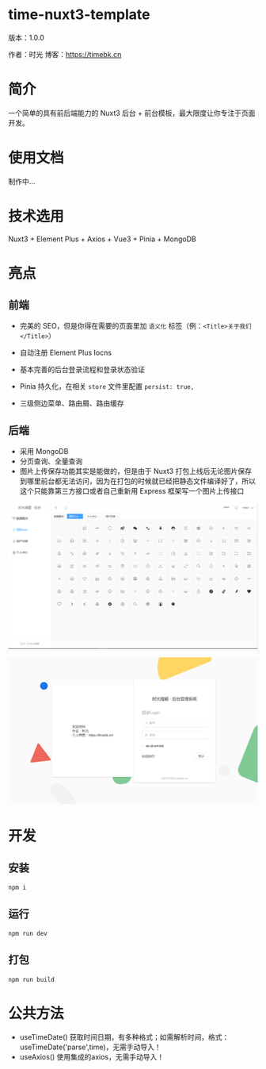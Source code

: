 ﻿# time-nuxt3-template

版本：1.0.0

作者：时光 博客：https://timebk.cn

# 简介

一个简单的具有前后端能力的 Nuxt3 后台 + 前台模板，最大限度让你专注于页面开发。

# 使用文档

制作中...

# 技术选用

Nuxt3 + Element Plus + Axios + Vue3 + Pinia + MongoDB

# 亮点

## 前端

- 完美的 SEO，但是你得在需要的页面里加 `语义化` 标签（例：`<Title>关于我们</Title>`）

- 自动注册 Element Plus Iocns

- 基本完善的后台登录流程和登录状态验证

- Pinia 持久化，在相关 `store` 文件里配置 `persist: true,`

- 三级侧边菜单、路由屑、路由缓存

## 后端

- 采用 MongoDB
- 分页查询、全量查询
- 图片上传保存功能其实是能做的，但是由于 Nuxt3 打包上线后无论图片保存到哪里前台都无法访问，因为在打包的时候就已经把静态文件编译好了，所以这个只能靠第三方接口或者自己重新用 Express 框架写一个图片上传接口

![](/show1.png)

![](/show2.png)

# 开发

## 安装

```
npm i
```

## 运行

```
npm run dev
```

## 打包

```
npm run build
```

# 公共方法

- useTimeDate() 获取时间日期，有多种格式；如需解析时间，格式：useTimeDate('parse',time)，无需手动导入！
- useAxios() 使用集成的axios，无需手动导入！
